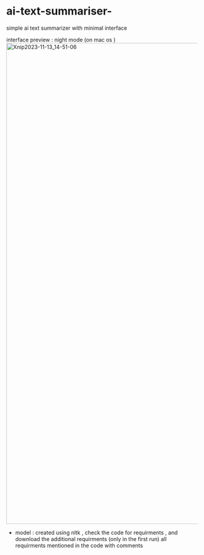 # ai-text-summariser-
simple ai text summarizer with minimal interface 

interface preview : 
night mode (on mac os )
<img width="1269" alt="Xnip2023-11-13_14-51-06" src="https://github.com/Ahmed-Sleem/ai-text-summariser-/assets/128150121/fb51ca98-766e-4802-ac36-c22404bda2be">

* model :
created using nltk , check the code for requirments , and download the additional requirments (only in the first run)
all requirments mentioned in the code with comments


